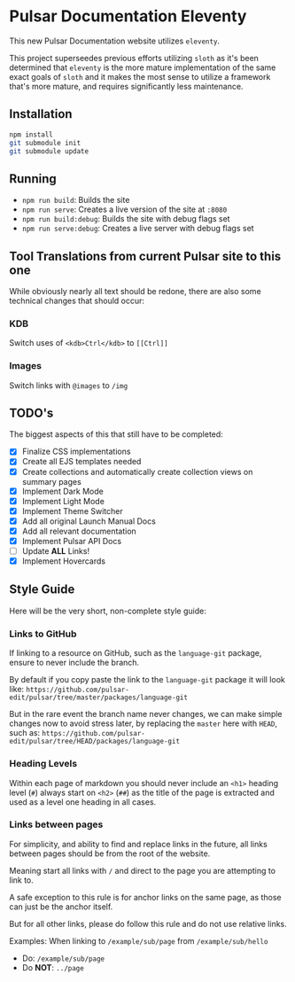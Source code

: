 # Pulsar Documentation Eleventy

This new Pulsar Documentation website utilizes `eleventy`.

This project superseedes previous efforts utilizing `sloth` as it's been determined that `eleventy` is the more mature implementation of the same exact goals of `sloth` and it makes the most sense to utilize a framework that's more mature, and requires significantly less maintenance.

## Installation

```bash
npm install
git submodule init
git submodule update
```

## Running

* `npm run build`: Builds the site
* `npm run serve`: Creates a live version of the site at `:8080`
* `npm run build:debug`: Builds the site with debug flags set
* `npm run serve:debug`: Creates a live server with debug flags set

## Tool Translations from current Pulsar site to this one

While obviously nearly all text should be redone, there are also some technical changes that should occur:

### KDB

Switch uses of `<kdb>Ctrl</kdb>` to `[[Ctrl]]`

### Images

Switch links with `@images` to `/img`

## TODO's

The biggest aspects of this that still have to be completed:

- [X] Finalize CSS implementations
- [X] Create all EJS templates needed
- [X] Create collections and automatically create collection views on summary pages
- [X] Implement Dark Mode
- [X] Implement Light Mode
- [X] Implement Theme Switcher
- [X] Add all original Launch Manual Docs
- [X] Add all relevant documentation
- [X] Implement Pulsar API Docs
- [ ] Update **ALL** Links!
- [X] Implement Hovercards

## Style Guide

Here will be the very short, non-complete style guide:

### Links to GitHub

If linking to a resource on GitHub, such as the `language-git` package, ensure to never include the branch.

By default if you copy paste the link to the `language-git` package it will look like:
  `https://github.com/pulsar-edit/pulsar/tree/master/packages/language-git`

But in the rare event the branch name never changes, we can make simple changes now to avoid stress later, by replacing the `master` here with `HEAD`, such as:
  `https://github.com/pulsar-edit/pulsar/tree/HEAD/packages/language-git`

### Heading Levels

Within each page of markdown you should never include an `<h1>` heading level (`#`) always start on `<h2>` (`##`) as the title of the page is extracted and used as a level one heading in all cases.

### Links between pages

For simplicity, and ability to find and replace links in the future, all links between pages should be from the root of the website.

Meaning start all links with `/` and direct to the page you are attempting to link to.

A safe exception to this rule is for anchor links on the same page, as those can just be the anchor itself.

But for all other links, please do follow this rule and do not use relative links.

Examples: When linking to `/example/sub/page` from `/example/sub/hello`
  - Do: `/example/sub/page`
  - Do **NOT**: `../page`
